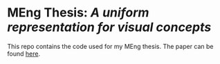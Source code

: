 # MEng Thesis: _A uniform representation for visual concepts_

This repo contains the code used for my MEng thesis. The paper can be found [here](https://dspace.mit.edu/handle/1721.1/105965).
